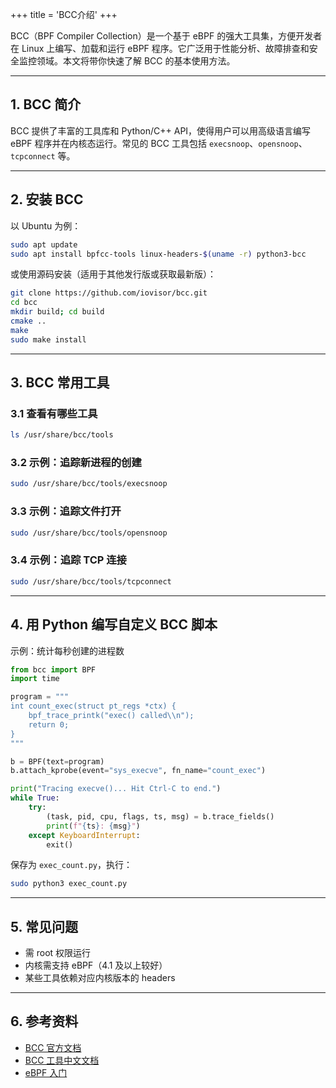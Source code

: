 +++
title = 'BCC介绍'
+++

BCC（BPF Compiler Collection）是一个基于 eBPF 的强大工具集，方便开发者在 Linux 上编写、加载和运行 eBPF 程序。它广泛用于性能分析、故障排查和安全监控领域。本文将带你快速了解 BCC 的基本使用方法。

---

## 1. BCC 简介

BCC 提供了丰富的工具库和 Python/C++ API，使得用户可以用高级语言编写 eBPF 程序并在内核态运行。常见的 BCC 工具包括 `execsnoop`、`opensnoop`、`tcpconnect` 等。

---

## 2. 安装 BCC

以 Ubuntu 为例：

```bash
sudo apt update
sudo apt install bpfcc-tools linux-headers-$(uname -r) python3-bcc
```

或使用源码安装（适用于其他发行版或获取最新版）：

```bash
git clone https://github.com/iovisor/bcc.git
cd bcc
mkdir build; cd build
cmake ..
make
sudo make install
```

---

## 3. BCC 常用工具

### 3.1 查看有哪些工具

```bash
ls /usr/share/bcc/tools
```

### 3.2 示例：追踪新进程的创建

```bash
sudo /usr/share/bcc/tools/execsnoop
```

### 3.3 示例：追踪文件打开

```bash
sudo /usr/share/bcc/tools/opensnoop
```

### 3.4 示例：追踪 TCP 连接

```bash
sudo /usr/share/bcc/tools/tcpconnect
```

---

## 4. 用 Python 编写自定义 BCC 脚本

示例：统计每秒创建的进程数

```python
from bcc import BPF
import time

program = """
int count_exec(struct pt_regs *ctx) {
    bpf_trace_printk("exec() called\\n");
    return 0;
}
"""

b = BPF(text=program)
b.attach_kprobe(event="sys_execve", fn_name="count_exec")

print("Tracing execve()... Hit Ctrl-C to end.")
while True:
    try:
        (task, pid, cpu, flags, ts, msg) = b.trace_fields()
        print(f"{ts}: {msg}")
    except KeyboardInterrupt:
        exit()
```

保存为 `exec_count.py`，执行：

```bash
sudo python3 exec_count.py
```

---

## 5. 常见问题

- 需 root 权限运行
- 内核需支持 eBPF（4.1 及以上较好）
- 某些工具依赖对应内核版本的 headers

---

## 6. 参考资料

- [BCC 官方文档](https://github.com/iovisor/bcc/blob/master/INSTALL.md)
- [BCC 工具中文文档](https://bcc.iovisor.org/tools.html)
- [eBPF 入门](https://ebpf.io/)
